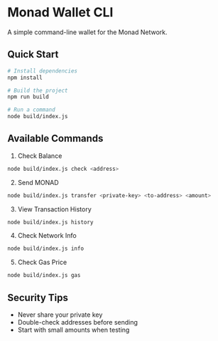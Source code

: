 # Monad Wallet CLI

A simple command-line wallet for the Monad Network.

## Quick Start

```bash
# Install dependencies
npm install

# Build the project
npm run build

# Run a command
node build/index.js
```

## Available Commands

1. Check Balance
```bash
node build/index.js check <address>
```

2. Send MONAD
```bash
node build/index.js transfer <private-key> <to-address> <amount>
```

3. View Transaction History
```bash
node build/index.js history
```

4. Check Network Info
```bash
node build/index.js info
```

5. Check Gas Price
```bash
node build/index.js gas
```

## Security Tips
- Never share your private key
- Double-check addresses before sending
- Start with small amounts when testing 